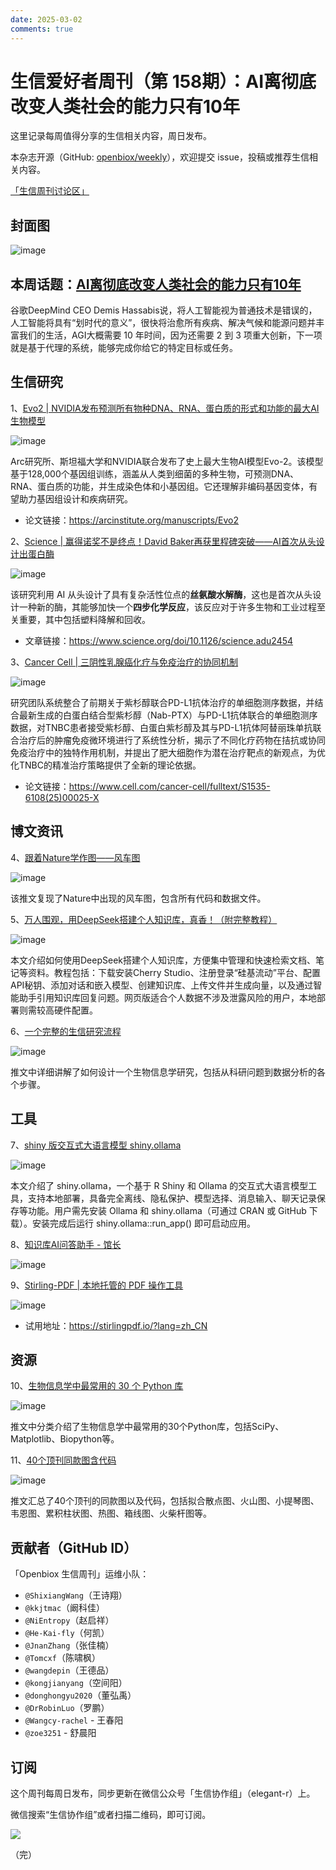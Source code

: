 ```yaml
---
date: 2025-03-02
comments: true
---
```

# 生信爱好者周刊（第 158期）：AI离彻底改变人类社会的能力只有10年

这里记录每周值得分享的生信相关内容，周日发布。

本杂志开源（GitHub: [openbiox/weekly](https://github.com/openbiox/weekly)），欢迎提交 issue，投稿或推荐生信相关内容。

[「生信周刊讨论区」](https://github.com/openbiox/weekly/discussions)

## 封面图

![image](https://github.com/user-attachments/assets/54152759-196e-4f57-863a-dbe8bea0dd54)


## 本周话题：[AI离彻底改变人类社会的能力只有10年](https://mp.weixin.qq.com/s/WTUYJsrOTt0djufxaqT6lA)

谷歌DeepMind CEO Demis Hassabis说，将人工智能视为普通技术是错误的，人工智能将具有“划时代的意义”，很快将治愈所有疾病、解决气候和能源问题并丰富我们的生活，AGI大概需要 10 年时间，因为还需要 2 到 3 项重大创新，下一项就是基于代理的系统，能够完成你给它的特定目标或任务。


## 生信研究

1、[Evo2 | NVIDIA发布预测所有物种DNA、RNA、蛋白质的形式和功能的最大AI生物模型](https://mp.weixin.qq.com/s/o4ECM6F-dK2PUagS8kSYbg)

![image](https://github.com/user-attachments/assets/1aecb7d1-a2b7-4f79-9e95-1a327ec35196)


Arc研究所、斯坦福大学和NVIDIA联合发布了史上最大生物AI模型Evo-2。该模型基于128,000个基因组训练，涵盖从人类到细菌的多种生物，可预测DNA、RNA、蛋白质的功能，并生成染色体和小基因组。它还理解非编码基因变体，有望助力基因组设计和疾病研究。

- 论文链接：https://arcinstitute.org/manuscripts/Evo2

2、[Science | 赢得诺奖不是终点！David Baker再获里程碑突破——AI首次从头设计出蛋白酶](https://mp.weixin.qq.com/s/yHTjbCu3uhS4AD-N4breuw)

![image](https://github.com/user-attachments/assets/294197d9-bb22-4ee0-9b47-724fdc30c0aa)


该研究利用 AI 从头设计了具有复杂活性位点的**丝氨酸水解酶**，这也是首次从头设计一种新的酶，其能够加快一个**四步化学反应**，该反应对于许多生物和工业过程至关重要，其中包括塑料降解和回收。

- 文章链接：https://www.science.org/doi/10.1126/science.adu2454

3、[Cancer Cell | 三阴性乳腺癌化疗与免疫治疗的协同机制](https://mp.weixin.qq.com/s/EQSHcae7AsliaZet24Wnng)

![image](https://github.com/user-attachments/assets/dc4efe32-8582-41a5-8183-5c5440c8ee99)


研究团队系统整合了前期关于紫杉醇联合PD-L1抗体治疗的单细胞测序数据，并结合最新生成的白蛋白结合型紫杉醇（Nab-PTX）与PD-L1抗体联合的单细胞测序数据，对TNBC患者接受紫杉醇、白蛋白紫杉醇及其与PD-L1抗体阿替丽珠单抗联合治疗后的肿瘤免疫微环境进行了系统性分析，揭示了不同化疗药物在拮抗或协同免疫治疗中的独特作用机制，并提出了肥大细胞作为潜在治疗靶点的新观点，为优化TNBC的精准治疗策略提供了全新的理论依据。

- 论文链接：https://www.cell.com/cancer-cell/fulltext/S1535-6108(25)00025-X

## 博文资讯

4、[跟着Nature学作图——风车图](https://mp.weixin.qq.com/s/B7ibmD36BbZvv81kmmyzSA)

![image](https://github.com/user-attachments/assets/6b84683c-6a4c-45be-93fc-6a7ab99588ce)


该推文复现了Nature中出现的风车图，包含所有代码和数据文件。

5、[万人围观，用DeepSeek搭建个人知识库，真香！（附完整教程）](https://mp.weixin.qq.com/s/5pHIfyGqvfvtEekjWE0F1A)

![image](https://github.com/user-attachments/assets/0a6b27f9-19ca-499d-9f81-b268b3cd03fb)


本文介绍如何使用DeepSeek搭建个人知识库，方便集中管理和快速检索文档、笔记等资料。教程包括：下载安装Cherry Studio、注册登录“硅基流动”平台、配置API秘钥、添加对话和嵌入模型、创建知识库、上传文件并生成向量，以及通过智能助手引用知识库回复问题。网页版适合个人数据不涉及泄露风险的用户，本地部署则需较高硬件配置。

6、[一个完整的生信研究流程](https://mp.weixin.qq.com/s/C7ESVU5v0p8z-5PYJDbbYg)

![image](https://github.com/user-attachments/assets/9903aedf-ebc5-420e-9bfb-0059af188ba6)


推文中详细讲解了如何设计一个生物信息学研究，包括从科研问题到数据分析的各个步骤。

## 工具

7、[shiny 版交互式大语言模型 shiny.ollama](https://mp.weixin.qq.com/s/vcqM7YNWghIgtz4hVROGZw)

![image](https://github.com/user-attachments/assets/fe83d2e2-5d9b-4b1d-884b-8b0bd72cffc5)


本文介绍了 shiny.ollama，一个基于 R Shiny 和 Ollama 的交互式大语言模型工具，支持本地部署，具备完全离线、隐私保护、模型选择、消息输入、聊天记录保存等功能。用户需先安装 Ollama 和 shiny.ollama（可通过 CRAN 或 GitHub 下载）。安装完成后运行 shiny.ollama::run_app() 即可启动应用。

8、[知识库AI问答助手 - 馆长](https://www.ncurator.com/zh)

![image](https://github.com/user-attachments/assets/531dd777-60fe-42e3-b6ca-114892741cc6)


9、[Stirling-PDF | 本地托管的 PDF 操作工具](https://github.com/Stirling-Tools/Stirling-PDF)

![image](https://github.com/user-attachments/assets/8f1dc907-3888-411d-8987-0caca01e11f4)


- 试用地址：https://stirlingpdf.io/?lang=zh_CN

## 资源

10、[生物信息学中最常用的 30 个 Python 库](https://mp.weixin.qq.com/s/Q5iOJtnlwv6ypNEMfiKJ1g)

![image](https://github.com/user-attachments/assets/45855e11-27a1-4223-b44f-ee8d4473aa5b)


推文中分类介绍了生物信息学中最常用的30个Python库，包括SciPy、Matplotlib、Biopython等。

11、[40个顶刊同款图含代码](https://mp.weixin.qq.com/s/KOj-7MAUMWR6H0VL0nVLdA)

![image](https://github.com/user-attachments/assets/aefd4ea4-c490-40ea-8a84-ad77d3db261d)


推文汇总了40个顶刊的同款图以及代码，包括拟合散点图、火山图、小提琴图、韦恩图、累积柱状图、热图、箱线图、火柴杆图等。

## 贡献者（GitHub ID）

「Openbiox 生信周刊」运维小队：

- `@ShixiangWang`（王诗翔）
- `@kkjtmac`（阚科佳）
- `@NiEntropy`（赵启祥）
- `@He-Kai-fly`（何凯）
- `@JnanZhang`（张佳楠）
- `@Tomcxf`（陈啸枫）
- `@wangdepin`（王德品）
- `@kongjianyang`（空间阳）
- `@donghongyu2020`（董弘禹）
- `@DrRobinLuo`（罗鹏）
- `@Wangcy-rachel` - 王春阳
- `@zoe3251` - 舒晨阳

## 订阅

这个周刊每周日发布，同步更新在微信公众号「生信协作组」（elegant-r）上。

微信搜索“生信协作组”或者扫描二维码，即可订阅。

![](https://cdn.nlark.com/yuque/0/2022/png/471931/1648306398708-897e7ad4-6008-40f8-9200-ddee834b09a7.png)

（完）
